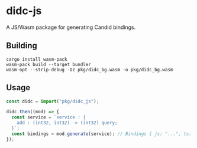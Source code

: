 # didc-js

A JS/Wasm package for generating Candid bindings.

## Building

```shell
cargo install wasm-pack
wasm-pack build --target bundler
wasm-opt --strip-debug -Oz pkg/didc_bg.wasm -o pkg/didc_bg.wasm
```

## Usage

```js
const didc = import("pkg/didc_js");

didc.then((mod) => {
  const service = `service : {
    add : (int32, int32) -> (int32) query;
  }`;
  const bindings = mod.generate(service); // Bindings { js: "...", ts: "...", motoko: "..." }
});
```
